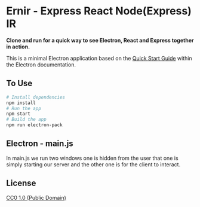 # Ernir - Express React Node(Express) IR

**Clone and run for a quick way to see Electron, React and Express together in action.**

This is a minimal Electron application based on the [Quick Start Guide](https://electronjs.org/docs/tutorial/quick-start) within the Electron documentation.

## To Use
```bash
# Install dependencies
npm install
# Run the app
npm start
# Build the app
npm run electron-pack
```

## Electron - main.js

In main.js we run two windows one is hidden from the user that one is simply starting our server and the other one is for the client to interact.

## License

[CC0 1.0 (Public Domain)](LICENSE.md)

